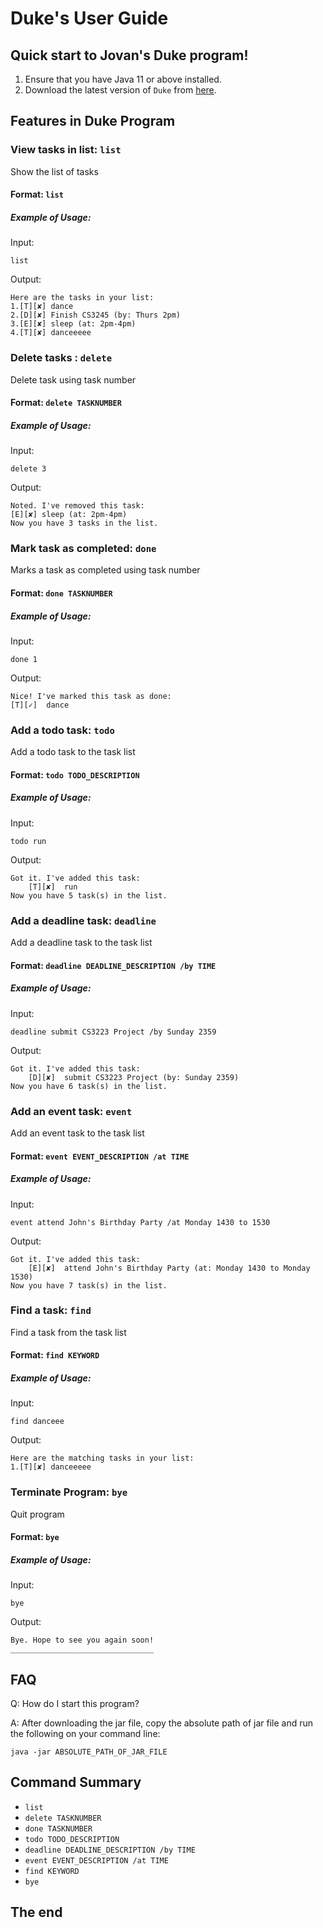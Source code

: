 # Duke's User Guide

## Quick start to Jovan's Duke program!
1) Ensure that you have Java 11 or above installed.
2) Download the latest version of `Duke` from [here](https://github.com/jovanhuang/ip/releases/download/A-Release/IP.jar).

## Features in Duke Program

### View tasks in list: `list`
Show the list of tasks

#### Format: `list`
##### Example of Usage:
Input:
```text
list
```

Output:
```text
Here are the tasks in your list:
1.[T][✘] dance
2.[D][✘] Finish CS3245 (by: Thurs 2pm)
3.[E][✘] sleep (at: 2pm-4pm)
4.[T][✘] danceeeee
```
### Delete tasks : `delete`
Delete task using task number

#### Format: `delete TASKNUMBER`
##### Example of Usage:
Input:
```text
delete 3
```

Output:
```text
Noted. I've removed this task:
[E][✘] sleep (at: 2pm-4pm)
Now you have 3 tasks in the list.
```
### Mark task as completed: `done`
Marks a task as completed using task number

#### Format: `done TASKNUMBER`
##### Example of Usage:
Input:
```text
done 1
```


Output:
```text
Nice! I've marked this task as done:
[T][✓]  dance
```
### Add a todo task: `todo`
Add a todo task to the task list

#### Format: `todo TODO_DESCRIPTION`
##### Example of Usage:
Input:
```text
todo run
```
Output:
```text
Got it. I've added this task: 
    [T][✘]  run
Now you have 5 task(s) in the list.
```
### Add a deadline task: `deadline`
Add a deadline task to the task list

#### Format: `deadline DEADLINE_DESCRIPTION /by TIME`
##### Example of Usage:
Input:
```text
deadline submit CS3223 Project /by Sunday 2359
```
Output:
```text
Got it. I've added this task: 
    [D][✘]  submit CS3223 Project (by: Sunday 2359)
Now you have 6 task(s) in the list.
```
### Add an event task: `event`
Add an event task to the task list

#### Format: `event EVENT_DESCRIPTION /at TIME`
##### Example of Usage:
Input:
```text
event attend John's Birthday Party /at Monday 1430 to 1530
```

Output:
```text
Got it. I've added this task: 
    [E][✘]  attend John's Birthday Party (at: Monday 1430 to Monday 1530)
Now you have 7 task(s) in the list.
```
### Find a task: `find`
Find a task from the task list

#### Format: `find KEYWORD`
##### Example of Usage:
Input:
```text
find danceee
```

Output:
```text
Here are the matching tasks in your list: 
1.[T][✘] danceeeee
```
### Terminate Program: `bye`
Quit program

#### Format: `bye`
##### Example of Usage:
Input:
```text
bye
```

Output:
```text
Bye. Hope to see you again soon!
________________________________
```
## FAQ

Q: How do I start this program?

A: After downloading the jar file, copy the absolute path of jar file and run the following on your command line:

```java -jar ABSOLUTE_PATH_OF_JAR_FILE```

## Command Summary
* ```list```
* ```delete TASKNUMBER```
* ```done TASKNUMBER```
* ```todo TODO_DESCRIPTION```
* ```deadline DEADLINE_DESCRIPTION /by TIME```
* ```event EVENT_DESCRIPTION /at TIME```
* ```find KEYWORD```
* ```bye```

## The end